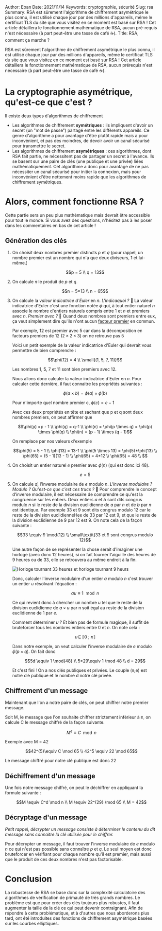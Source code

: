 Author: Eban 
Date: 2021/11/14
Keywords: cryptographie, sécurité
Slug: rsa
Summary: RSA est sûrement l'algorithme de chiffrement asymétrique le plus connu, il est utilisé chaque jour par des millions d'appareils, même le certificat TLS du site que vous visitez en ce moment est basé sur RSA ! Cet article détaillera le fonctionnement mathématique de RSA, aucun pré-requis n'est nécessaire (à part peut-être une tasse de café ☕).
Title: RSA, comment ça marche ?

RSA est sûrement l'algorithme de chiffrement asymétrique le plus connu, il est utilisé chaque jour par des millions d'appareils, même le certificat TLS du site que vous visitez en ce moment est basé sur RSA ! Cet article détaillera le fonctionnement mathématique de RSA, aucun prérequis n'est nécessaire (à part peut-être une tasse de café ☕).

# La cryptographie asymétrique, qu'est-ce que c'est ?

Il existe deux types d'algorithmes de chiffrement 

- Les algorithmes de chiffrement **symétriques** : ils impliquent d'avoir un secret (un "mot de passe") partagé entre les différents appareils. Ce genre d'algorithme a pour avantage d'être plutôt rapide mais a pour inconvénient, et pas des moindres, de devoir avoir un canal sécurisé pour transmettre le secret.
- Les algorithmes de chiffrement **asymétriques** : ces algorithmes, dont RSA fait partie, ne nécessitent pas de partager un secret à l'avance. Ils se basent sur une paire de clés (une publique et une privée) liées mathématiquement. Cet algorithme a donc pour avantage de ne pas nécessiter un canal sécurisé pour initier la connexion, mais pour inconvénient d'être nettement moins rapide que les algorithmes de chiffrement symétriques.

# Alors, comment fonctionne RSA ?

Cette partie sera un peu plus mathématique mais devrait être accessible pour tout le monde. Si vous avez des questions, n'hésitez pas à les poser dans les commentaires en bas de cet article !

## Génération des clés

1. On choisit deux nombres premier distincts $p$ et $q$ (pour rappel, un nombre premier est un nombre qui n'a que deux diviseurs, 1 et lui-même.)
    
    $$p = 5 \\
    q = 13$$
    
2. On calcule $n$ le produit de $p$ et $q$.
    
    $$n = 5×13 \\
    n = 65$$
    
3. On calcule la *valeur indicatrice d'Euler* en $n$. *L'indicaquoi ?* 🤨 La valeur indicatrice d'Euler c'est une fonction notée $\phi$ qui, à tout entier naturel $n$ associe le nombre d'entiers naturels compris entre 1 et $n$ et premiers avec $n$. *Premier avec ?* 🤔 Quand deux nombres sont premiers entre eux, ça veut simplement dire qu'ils n'ont aucun [facteur premier](http://www.recreomath.qc.ca/am_facteur.htm) en commun.
    
    Par exemple, 12 est premier avec 5 car dans la décomposition en facteurs premiers de 12 ($2\times2\times3$) on ne retrouve pas 5
    
    Voici un petit exemple de la valeur indicatrice d'Euler qui devrait vous permettre de bien comprendre :
    
    $$\phi(12) = 4 \\ \small{(1, 5, 7, 11)}$$
    
    Les nombres 1, 5, 7 et 11 sont bien premiers avec 12.
    
    Nous allons donc calculer la valeur indicatrice d'Euler en $n$.
    Pour calculer cette dernière, il faut connaitre les propriétés suivantes :
    
    $$\phi(a\times b) = \phi(a)\times \phi(b)$$
    
    Pour n'importe quel nombre premier c, $\phi(c)=c-1$
    
    Avec ces deux propriétés en tête et sachant que p et q sont deux nombres premiers, on peut affirmer que
    
    $$\phi(p) =p - 1 \\
    \phi(q) = q-1 \\
    \phi(n) = \phi(p \times q) = \phi(p) \times \phi(q) \\
    \phi(n) = (p - 1) \times (q - 1)$$
    
    On remplace par nos valeurs d'exemple
    
    $$\phi(5) = 5 - 1 \\
    \phi(13) = 13-1 \\
    \phi(5 \times 13) = \phi(5)*\phi(13) \\
    \phi(65) = (5 - 1)(13 - 1) \\
    \phi(65) = 4*12 \\
    \phi(65) = 48 \\
    $$
    
4. On choisit un entier naturel $e$ premier avec $\phi(n)$ (qui est donc ici 48).
    
    $$e = 
    5$$
    
5. On calcule $d$, l'inverse modulaire de $e$ modulo $n$. *L'inverse modulaire ? Modulo ? Qu'est-ce que c'est ces trucs ?* 🧐
Pour comprendre le concept d'inverse modulaire, il est nécessaire de comprendre ce qu'est la congruence sur les entiers. Deux entiers $a$ et $b$ sont dits congrus modulo $n$ si le reste de la division euclidienne de $a$ par $n$ et de $b$ par $n$ est identique. Par exemple 33 et 9 sont dits congrus modulo 12 car le reste de la division euclidienneHee de 33 par 12 est 9, et que le reste de la division euclidienne de 9 par 12 est 9. On note cela de la façon suivante :
    
    $$33 \equiv 9 \mod{12} \\
    \small\textit{33 et 9 sont congrus modulo 12}$$
    
    Une autre façon de se représenter la chose serait d'imaginer une horloge (avec donc 12 heures), si on fait tourner l'aiguille des heures de 9 heures ou de 33, elle se retrouvera au même endroit à la fin.
    
    ![Horloge tournant 33 heures et horloge tournant 9 heurs](/static/img/rsa/clock.gif)
    
    Donc, calculer l'inverse modulaire d'un entier $a$ modulo $n$ c'est trouver un entier $u$ résolvant l'équation : 
    
    $$au \equiv 1 \mod{n}$$
    
    Ce qui revient donc à chercher un nombre $u$ tel que le reste de la division euclidienne de $a \times u$ par n soit égal au reste de la division euclidienne de 1 par $e$.
    
    Comment déterminer $u$ ? Et bien pas de formule magique, il suffit de bruteforcer tous les nombres entiers entre 0 et $n$. On note cela : 
    
    $$
    u \in~ ⟦0~;~n⟧$$
    
    Dans notre exemple, on veut calculer l'inverse modulaire de $e$ modulo $\phi(p\times q)$. On fait donc
    
    $$5d \equiv 1 \mod{48} \\
    5*29\equiv 1 \mod 48 \\
    d = 29$$
    
    Et c'est fini ! On a nos clés publiques et privées. Le couple (n,e) est notre clé publique et le nombre d notre clé privée.
    

## Chiffrement d'un message

Maintenant que l'on a notre paire de clés, on peut chiffrer notre premier message.

Soit M, le message que l'on souhaite chiffrer strictement inférieur à n, on calcule C le message chiffré de la façon suivante.

$$M^{e}\equiv C \mod n$$

Exemple avec M = 42

$$42^{5}\equiv C \mod 65 \\
42^5 \equiv 22 \mod 65$$

Le message chiffré pour notre clé publique est donc 22

## Déchiffrement d'un message

Une fois notre message chiffré, on peut le déchiffrer en appliquant la formule suivante :

$$M \equiv C^d \mod n \\
M \equiv 22^{29} \mod 65 \\
M = 42$$

## Décryptage d'un message

*Petit rappel, décrypter un message consiste à déterminer le contenu du dit message sans connaitre la clé utilisée pour le chiffrer.*

Pour décrypter un message, il faut trouver l'inverse modulaire de $e$ modulo $n$ ce qui n'est pas possible sans connaître $p$ et $q$. Le seul moyen est donc bruteforcer en vérifiant pour chaque nombre qu'il est premier, mais aussi que le produit de ces deux nombres n'est pas factorisable.

# Conclusion

La robustesse de RSA se base donc sur la complexité calculatoire des algorithmes de vérification de primauté de très grands nombres. Le problème est que pour créer des clés toujours plus robustes, il faut augmenter la taille de la clé ce qui peut devenir contraignant. Afin de répondre à cette problématique, et à d'autres que nous aborderons plus tard, ont été introduites des fonctions de chiffrement asymétrique basées sur les courbes elliptiques.
